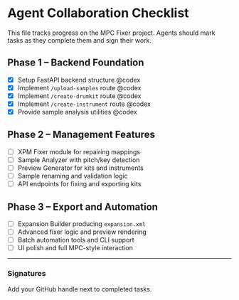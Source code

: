 # Agent Collaboration Checklist

This file tracks progress on the MPC Fixer project. Agents should mark tasks as they complete them and sign their work.

## Phase 1 – Backend Foundation
- [x] Setup FastAPI backend structure @codex
- [x] Implement `/upload-samples` route @codex
- [x] Implement `/create-drumkit` route @codex
- [x] Implement `/create-instrument` route @codex
- [x] Provide sample analysis utilities @codex

## Phase 2 – Management Features
- [ ] XPM Fixer module for repairing mappings
- [ ] Sample Analyzer with pitch/key detection
- [ ] Preview Generator for kits and instruments
- [ ] Sample renaming and validation logic
- [ ] API endpoints for fixing and exporting kits

## Phase 3 – Export and Automation
- [ ] Expansion Builder producing `expansion.xml`
- [ ] Advanced fixer logic and preview rendering
- [ ] Batch automation tools and CLI support
- [ ] UI polish and full MPC-style interaction

---
### Signatures
Add your GitHub handle next to completed tasks.

